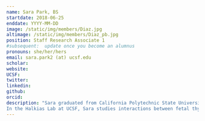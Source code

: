 ```yaml
---
name: Sara Park, BS
startdate: 2018-06-25
enddate: YYYY-MM-DD
image: /static/img/members/Diaz.jpg
altimage: /static/img/members/Diaz_pb.jpg
position: Staff Research Associate 1
#subsequent:  update once you become an alumnus
pronouns: she/her/hers
email: sara.park2 (at) ucsf.edu
scholar:
website:
UCSF:
twitter:
linkedin:
github:
orcid:
description: "Sara graduated from California Polytechnic State University, San Luis Obispo with a degree in Biology and a minor in Biotechnology. As an undergraduate, she studied reproductive timing and environmental correlates in Pismo clam populations under the guidance of Dr. Benjamin Ruttenberg. While she loved her time conducting marine biology research, she was more interested in pursuing a career in immunology.
In the Halkias Lab at UCSF, Sara studies interactions between fetal thymocytes and APCs, microbial lysates, and many different cytokines in an attempt to understand what signals drive the accumulation and functional potential of inflammatory fetal T cells. When she’s not in the lab, Sara enjoys hiking, going to the beach, and yoga."
---
```

